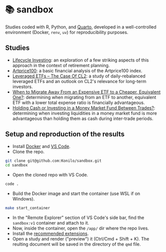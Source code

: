 # :books: sandbox

Studies coded with R, Python, and [Quarto](https://quarto.org/), developed in a well-controlled environment (Docker, `renv`, `uv`) for reproducibility purposes.


## Studies

- [Lifecycle Investing](https://github.com/Konilo/sandbox/tree/main/sandbox/lifecycle_investing/lifecycle_investing.pdf): an exploration of a few striking aspects of this approach in the context of retirement planning.
- [Artprice100](https://github.com/Konilo/sandbox/tree/main/sandbox/artprice100/artprice100.pdf): a basic financial analysis of the Artprice100 index.
- [Leveraged ETFs &ndash; The Case Of CL2](https://github.com/Konilo/sandbox/tree/main/sandbox/leveraged_etfs/leveraged_etfs.pdf): a study of daily-rebalanced leveraged ETFs and an outlook on CL2's relevance for long-term investors.
- [When to Migrate Away From an Expensive ETF to a Cheaper, Equivalent One?](https://github.com/Konilo/sandbox/tree/main/sandbox/etf_migration_breakeven/etf_migration_breakeven.pdf): determining when migrating from an ETF to another, equivalent ETF with a lower total expense ratio is financially advantageous.
- [Holding Cash or Investing in a Money Market Fund Between Trades?](https://github.com/Konilo/sandbox/tree/main/sandbox/cash_or_mmf_between_trades/cash_or_mmf_between_trades.pdf): determining when investing liquidities in a money market fund is more advantageous than holding them as cash during inter-trade periods.


## Setup and reproduction of the results

- Install [Docker](https://www.docker.com/) and [VS Code](https://code.visualstudio.com/).
- Clone the repo.
```bash
git clone git@github.com:Konilo/sandbox.git
cd sandbox
```
- Open the cloned repo with VS Code.
```bash
code .
```
- Build the Docker image and start the container (use WSL if on Windows).
```bash
make start_container
```
- In the "Remote Explorer" section of VS Code's side bar, find the `sandbox:v1` container and attach to it.
- Now, inside the container, open the `/app/` dir where the repo lives.
- Install the [recommended extensions](https://github.com/Konilo/sandbox/blob/main/.vscode/extensions.json).
- Open a study and render ("preview") it (Ctrl/Cmd + Shift + K). The reulting document will be saved in the directory of the `qmd` file.

